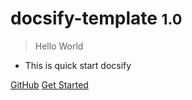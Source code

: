 <!-- _coverpage.md -->

<!-- logo image -->
<!-- ![logo](_media/icon.svg) -->

# docsify-template <small>1.0</small>

> Hello World

- This is quick start docsify

[GitHub](https://github.com/docsifyjs/docsify/)
[Get Started](../contents/home.md)

<!-- background image -->
<!-- ![](_media/bg.png) -->